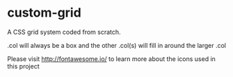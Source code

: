 # custom-grid
A CSS grid system coded from scratch. 

.col will always be a box and the other .col(s) will fill in around the larger .col

Please visit http://fontawesome.io/ to learn more about the icons used in this project
